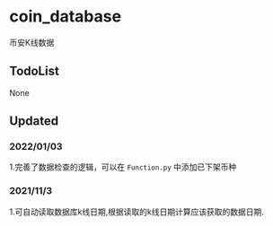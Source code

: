 # coin_database

币安K线数据

## TodoList

None


## Updated


### 2022/01/03

1.完善了数据检查的逻辑，可以在 `Function.py` 中添加已下架币种

### 2021/11/3

1.可自动读取数据库k线日期,根据读取的k线日期计算应该获取的数据日期. 

